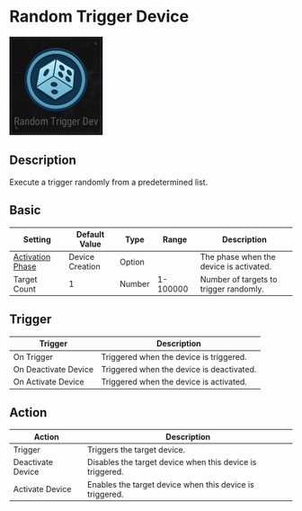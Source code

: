 # Random Trigger Device

![RandomTrigger Icon](../.images/DeviceIcons/Device_RandomTrigger.png)

## Description

Execute a trigger randomly from a predetermined list.

## Basic

| Setting                                      | Default Value     | Type | Range | Description                                      |
|----------------------------------------------|-------------------|------|-------|--------------------------------------------------|
| [Activation Phase](../General/Common_Device_Settings.md#activation-phase) | Device Creation    | Option | | The phase when the device is activated.           |
| Target Count                                 | 1                 | Number | 1-100000 | Number of targets to trigger randomly.            |

## Trigger

| Trigger                | Description                                                        |
|------------------------|--------------------------------------------------------------------|
| On Trigger             | Triggered when the device is triggered.                             |
| On Deactivate Device   | Triggered when the device is deactivated.                          |
| On Activate Device     | Triggered when the device is activated.                            |

## Action

| Action                | Description                                                        |
|-----------------------|--------------------------------------------------------------------|
| Trigger               | Triggers the target device.                                         |
| Deactivate Device     | Disables the target device when this device is triggered.           |
| Activate Device       | Enables the target device when this device is triggered.            |
